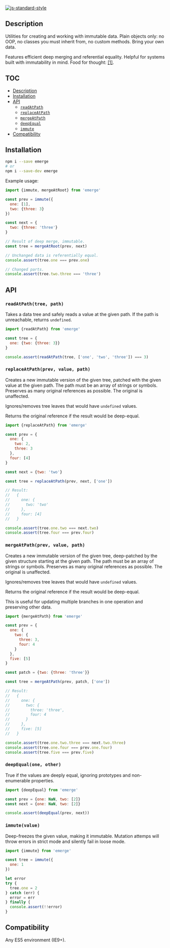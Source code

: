[![js-standard-style](https://img.shields.io/badge/code%20style-standard-brightgreen.svg?style=flat)](http://standardjs.com)

## Description

Utilities for creating and working with immutable data. Plain objects only: no
OOP, no classes you must inherit from, no custom methods. Bring your own data.

Features efficient deep merging and referential equality. Helpful for systems
built with immutability in mind. Food for thought:
[[1]](https://github.com/matthiasn/talk-transcripts/blob/master/Hickey_Rich/AreWeThereYet.md).

## TOC

* [Description](#description)
* [Installation](#installation)
* [API](#api)
  * [`readAtPath`](#readatpathtree-path)
  * [`replaceAtPath`](#replaceatpathprev-value-path)
  * [`mergeAtPath`](#mergeatpathprev-value-path)
  * [`deepEqual`](#deepequalone-other)
  * [`immute`](#immutevalue)
* [Compatibility](#compatibility)

## Installation

```sh
npm i --save emerge
# or
npm i --save-dev emerge
```

Example usage:

```javascript
import {immute, mergeAtRoot} from 'emerge'

const prev = immute({
  one: [1],
  two: {three: 3}
})

const next = {
  two: {three: 'three'}
}

// Result of deep merge, immutable.
const tree = mergeAtRoot(prev, next)

// Unchanged data is referentially equal.
console.assert(tree.one === prev.one)

// Changed parts.
console.assert(tree.two.three === 'three')
```

## API

### `readAtPath(tree, path)`

Takes a data tree and safely reads a value at the given path. If the path is
unreachable, returns `undefined`.

```javascript
import {readAtPath} from 'emerge'

const tree = {
  one: {two: {three: 3}}
}

console.assert(readAtPath(tree, ['one', 'two', 'three']) === 3)
```

### `replaceAtPath(prev, value, path)`

Creates a new immutable version of the given tree, patched with the given value
at the given path. The path must be an array of strings or symbols. Preserves as
many original references as possible. The original is unaffected.

Ignores/removes tree leaves that would have `undefined` values.

Returns the original reference if the result would be deep-equal.

```javascript
import {replaceAtPath} from 'emerge'

const prev = {
  one: {
    two: 2,
    three: 3
  },
  four: [4]
}

const next = {two: 'two'}

const tree = replaceAtPath(prev, next, ['one'])

// Result:
//   {
//     one: {
//       two: 'two'
//     },
//     four: [4]
//   }

console.assert(tree.one.two === next.two)
console.assert(tree.four === prev.four)
```

### `mergeAtPath(prev, value, path)`

Creates a new immutable version of the given tree, deep-patched by the given
structure starting at the given path. The path must be an array of strings or
symbols. Preserves as many original references as possible. The original is
unaffected.

Ignores/removes tree leaves that would have `undefined` values.

Returns the original reference if the result would be deep-equal.

This is useful for updating multiple branches in one operation and preserving
other data.

```javascript
import {mergeAtPath} from 'emerge'

const prev = {
  one: {
    two: {
      three: 3,
      four: 4
    }
  },
  five: [5]
}

const patch = {two: {three: 'three'}}

const tree = mergeAtPath(prev, patch, ['one'])

// Result:
//   {
//     one: {
//       two: {
//         three: 'three',
//         four: 4
//       }
//     },
//     five: [5]
//   }

console.assert(tree.one.two.three === next.two.three)
console.assert(tree.one.four === prev.one.four)
console.assert(tree.five === prev.five)
```

### `deepEqual(one, other)`

True if the values are deeply equal, ignoring prototypes and non-enumerable
properties.

```javascript
import {deepEqual} from 'emerge'

const prev = {one: NaN, two: [2]}
const next = {one: NaN, two: [2]}

console.assert(deepEqual(prev, next))
```

### `immute(value)`

Deep-freezes the given value, making it immutable. Mutation attemps will throw
errors in strict mode and silently fail in loose mode.

```javascript
import {immute} from 'emerge'

const tree = immute({
  one: 1
})

let error
try {
  tree.one = 2
} catch (err) {
  error = err
} finally {
  console.assert(!!error)
}
```

## Compatibility

Any ES5 environment (IE9+).
